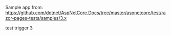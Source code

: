 Sample app from: https://github.com/dotnet/AspNetCore.Docs/tree/master/aspnetcore/test/razor-pages-tests/samples/3.x

test trigger 3
